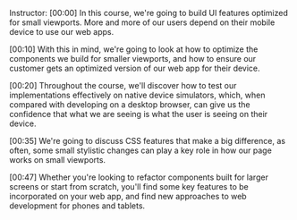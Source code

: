 Instructor: [00:00] In this course, we're going to build UI features optimized for small viewports. More and more of our users depend on their mobile device to use our web apps.

[00:10] With this in mind, we're going to look at how to optimize the components we build for smaller viewports, and how to ensure our customer gets an optimized version of our web app for their device.

[00:20] Throughout the course, we'll discover how to test our implementations effectively on native device simulators, which, when compared with developing on a desktop browser, can give us the confidence that what we are seeing is what the user is seeing on their device.

[00:35] We're going to discuss CSS features that make a big difference, as often, some small stylistic changes can play a key role in how our page works on small viewports.

[00:47] Whether you're looking to refactor components built for larger screens or start from scratch, you'll find some key features to be incorporated on your web app, and find new approaches to web development for phones and tablets.